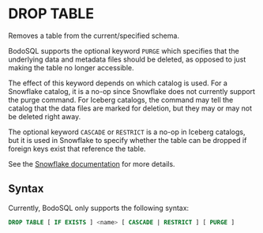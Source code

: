 # DROP TABLE

Removes a table from the current/specified schema. 

BodoSQL supports the optional keyword `PURGE` which specifies that the underlying data and metadata files should be deleted, as opposed to just making the table no longer accessible. 

The effect of this keyword depends on which catalog is used. 
For a Snowflake catalog, it is a no-op since Snowflake does not currently support the purge command. 
For Iceberg catalogs, the command may tell the catalog that the data files are marked for deletion, but they may or may not be deleted right away.

The optional keyword `CASCADE` or `RESTRICT` is a no-op in Iceberg catalogs, but it is used in Snowflake to specify whether the table can be dropped if foreign keys exist that reference the table.

See the [Snowflake documentation](https://docs.snowflake.com/en/sql-reference/sql/drop-table) for more details.

## Syntax

Currently, BodoSQL only supports the following syntax:

```sql
DROP TABLE [ IF EXISTS ] <name> [ CASCADE | RESTRICT ] [ PURGE ]
```